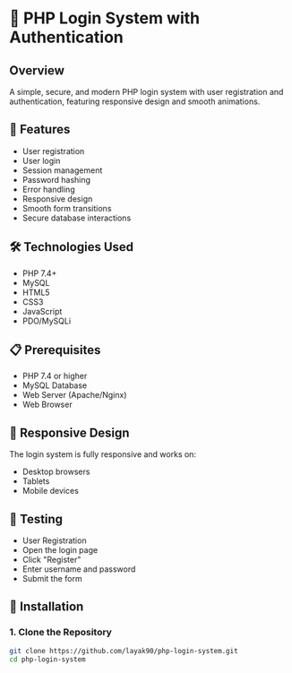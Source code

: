 # 🔐 PHP Login System with Authentication

## Overview

A simple, secure, and modern PHP login system with user registration and authentication, featuring responsive design and smooth animations.

## 🌟 Features

- User registration
- User login
- Session management
- Password hashing
- Error handling
- Responsive design
- Smooth form transitions
- Secure database interactions

## 🛠 Technologies Used

- PHP 7.4+
- MySQL
- HTML5
- CSS3
- JavaScript
- PDO/MySQLi

## 📋 Prerequisites

- PHP 7.4 or higher
- MySQL Database
- Web Server (Apache/Nginx)
- Web Browser

## 📱 Responsive Design
The login system is fully responsive and works on:

- Desktop browsers
- Tablets
- Mobile devices

## 🧪 Testing

- User Registration
- Open the login page
- Click "Register"
- Enter username and password
- Submit the form

## 🚀 Installation

### 1. Clone the Repository

```bash
git clone https://github.com/layak90/php-login-system.git
cd php-login-system



